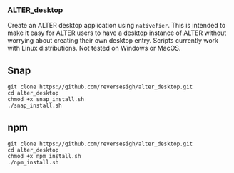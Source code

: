 ### ALTER_desktop  
Create an ALTER desktop application using `nativefier`. This is intended to make it easy for ALTER users to have a desktop instance of ALTER without worrying about creating their own desktop entry. Scripts currently work with Linux distributions. Not tested on Windows or MacOS.    
  
## Snap  
`git clone https://github.com/reversesigh/alter_desktop.git`  
`cd alter_desktop`  
`chmod +x snap_install.sh`  
`./snap_install.sh`  
  
## npm  
`git clone https://github.com/reversesigh/alter_desktop.git`  
`cd alter_desktop`  
`chmod +x npm_install.sh`  
`./npm_install.sh` 
